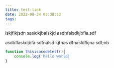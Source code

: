 ```yaml
---
title: test-link
date: 2022-08-24 03:38:53
tags:
---
```

lskjflkjsdn
sasldkjbalskjd
asdnfalsdkjbfla.sdf
<!-- more -->
asdbflaskdjbfa
sdfnalsd.kjfnas
dfnasldfkjna
sdf;nb

``` js 
function thisisacodetest(){
    console.log('hello world)
}
```